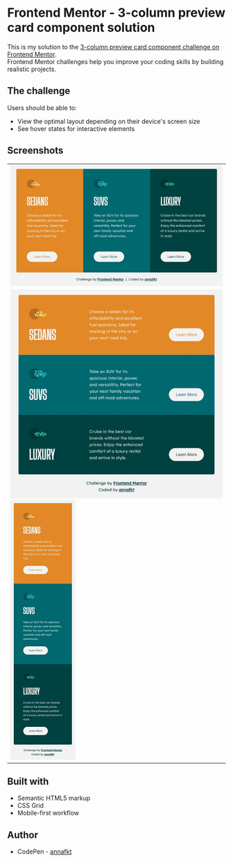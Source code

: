 # Frontend Mentor - 3-column preview card component solution

This is my solution to the [3-column preview card component challenge on Frontend Mentor](https://www.frontendmentor.io/challenges/3column-preview-card-component-pH92eAR2-).
<br>Frontend Mentor challenges help you improve your coding skills by building realistic projects.

## The challenge

Users should be able to:

- View the optimal layout depending on their device's screen size
- See hover states for interactive elements

## Screenshots

<table>
  <tr>
    <td><img src="screenshots/screenshot-desktop.jpg" alt="Screenshot of the desktop layout"></td>
  </tr>
  <tr>
    <td><img src="screenshots/screenshot-tablet.jpg" alt="Screenshot of the tablet layout">
    <img src="screenshots/screenshot-mobile.jpg" alt="Screenshot of the tablet layout"></td>
  </tr>
</table>

## Built with

- Semantic HTML5 markup
- CSS Grid
- Mobile-first workflow

## Author

- CodePen - [annafkt](https://codepen.io/annafkt)

